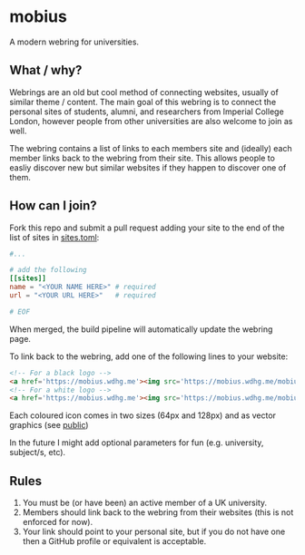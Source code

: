 # mobius

A modern webring for universities.

## What / why?

Webrings are an old but cool method of connecting websites, usually of similar theme / content. The main goal of this webring is to connect the personal sites of students, alumni, and researchers from Imperial College London, however people from other universities are also welcome to join as well.

The webring contains a list of links to each members site and (ideally) each member links back to the webring from their site. This allows people to easliy discover new but similar websites if they happen to discover one of them.

## How can I join?

Fork this repo and submit a pull request adding your site to the end of the list of sites in [sites.toml](sites.toml):

```toml
#...

# add the following
[[sites]]
name = "<YOUR NAME HERE>" # required
url = "<YOUR URL HERE>"   # required

# EOF
```

When merged, the build pipeline will automatically update the webring page.

To link back to the webring, add one of the following lines to your website:

```html
<!-- For a black logo -->
<a href='https://mobius.wdhg.me'><img src='https://mobius.wdhg.me/mobius_64.png'/></a>
<!-- For a white logo --> 
<a href='https://mobius.wdhg.me'><img src='https://mobius.wdhg.me/mobius_white_64.png'/></a>
```

Each coloured icon comes in two sizes (64px and 128px) and as vector graphics (see [public](public))

In the future I might add optional parameters for fun (e.g. university, subject/s, etc).

## Rules

1. You must be (or have been) an active member of a UK university.
2. Members should link back to the webring from their websites (this is not enforced for now).
3. Your link should point to your personal site, but if you do not have one then a GitHub profile or equivalent is acceptable.
